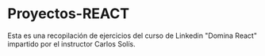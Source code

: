 # Proyectos-REACT
Esta es una recopilación de ejercicios del curso de Linkedin "Domina React" impartido por el instructor Carlos Solís.

